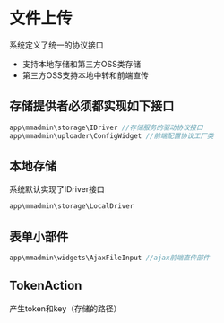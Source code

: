 # 文件上传

系统定义了统一的协议接口

- 支持本地存储和第三方OSS类存储
- 第三方OSS支持本地中转和前端直传

## 存储提供者必须都实现如下接口

```php
app\mmadmin\storage\IDriver //存储服务的驱动协议接口
app\mmadmin\uploader\ConfigWidget //前端配置协议工厂类
```
## 本地存储
系统默认实现了IDriver接口

```php
app\mmadmin\storage\LocalDriver
```

## 表单小部件

```php
app\mmadmin\widgets\AjaxFileInput //ajax前端直传部件
```

## TokenAction
产生token和key（存储的路径）